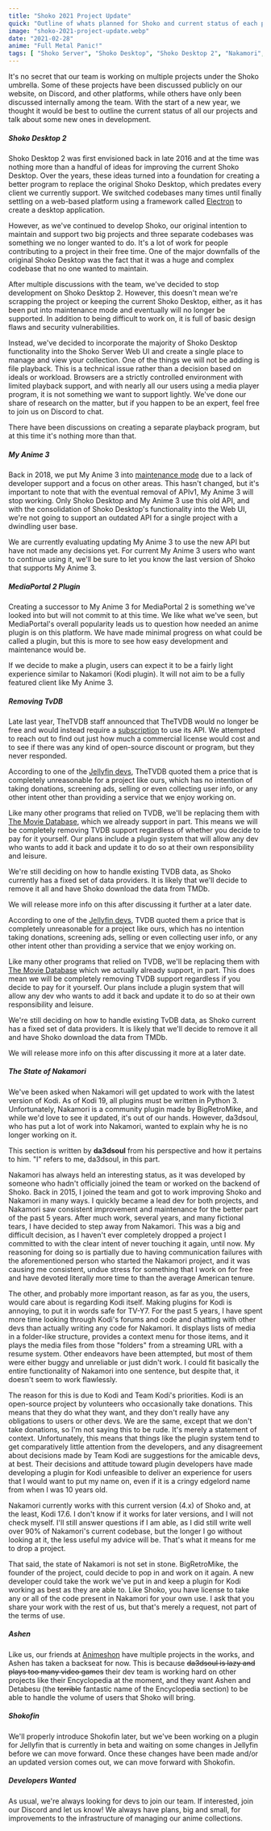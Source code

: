 ```yaml
---
title: "Shoko 2021 Project Update"
quick: "Outline of whats planned for Shoko and current status of each program/plugin."
image: "shoko-2021-project-update.webp"
date: "2021-02-28"
anime: "Full Metal Panic!"
tags: [ "Shoko Server", "Shoko Desktop", "Shoko Desktop 2", "Nakamori", "My Anime 3", "Shokofin" ]
---
```


It's no secret that our team is working on multiple projects under the Shoko umbrella. Some of these projects have been
discussed publicly on our website, on Discord, and other platforms, while others have only been discussed internally
among the team. With the start of a new year, we thought it would be best to outline the current status of all our
projects and talk about some new ones in development.

##### Shoko Desktop 2

Shoko Desktop 2 was first envisioned back in late 2016 and at the time was nothing more than a handful of ideas for
improving the current Shoko Desktop. Over the years, these ideas turned into a foundation for creating a better program
to replace the original Shoko Desktop, which predates every client we currently support. We switched codebases many
times until finally settling on a web-based platform using a framework called [Electron](https://www.electronjs.org/) to
create a desktop application.

However, as we've continued to develop Shoko, our original intention to maintain and support two big projects and three
separate codebases was something we no longer wanted to do. It's a lot of work for people contributing to a project in
their free time. One of the major downfalls of the original Shoko Desktop was the fact that it was a huge and complex
codebase that no one wanted to maintain.

After multiple discussions with the team, we've decided to stop development on Shoko Desktop 2. However, this doesn't
mean we're scrapping the project or keeping the current Shoko Desktop, either, as it has been put into maintenance mode
and eventually will no longer be supported. In addition to being difficult to work on, it is full of basic design flaws
and security vulnerabilities.

Instead, we've decided to incorporate the majority of Shoko Desktop functionality into the Shoko Server Web UI and
create a single place to manage and view your collection. One of the things we will not be adding is file playback. This
is a technical issue rather than a decision based on ideals or workload. Browsers are a strictly controlled environment
with limited playback support, and with nearly all our users using a media player program, it is not something we want
to support lightly. We've done our share of research on the matter, but if you happen to be an expert, feel free to join
us on Discord to chat.

There have been discussions on creating a separate playback program, but at this time it's nothing more than that.

##### My Anime 3

Back in 2018, we put My Anime 3 into [maintenance mode](https://shokoanime.com/blog/my-anime-3-version-3-7-2-released/)
due to a lack of developer support and a focus on other areas. This hasn't changed, but it's important to note that with
the eventual removal of APIv1, My Anime 3 will stop working. Only Shoko Desktop and My Anime 3 use this old API, and
with the consolidation of Shoko Desktop's functionality into the Web UI, we're not going to support an outdated API for
a single project with a dwindling user base.

We are currently evaluating updating My Anime 3 to use the new API but have not made any decisions yet. For current My
Anime 3 users who want to continue using it, we'll be sure to let you know the last version of Shoko that supports My
Anime 3.

##### MediaPortal 2 Plugin

Creating a successor to My Anime 3 for MediaPortal 2 is something we've looked into but will not commit to at this time.
We like what we've seen, but MediaPortal's overall popularity leads us to question how needed an anime plugin is on this
platform. We have made minimal progress on what could be called a plugin, but this is more to see how easy development
and maintenance would be.

If we decide to make a plugin, users can expect it to be a fairly light experience similar to Nakamori (Kodi plugin). It
will not aim to be a fully featured client like My Anime 3.

##### Removing TvDB

Late last year, TheTVDB staff announced that TheTVDB would no longer be free and would instead require
a [subscription](https://thetvdb.com/subscribe) to use its API. We attempted to reach out to find out just how much a
commercial license would cost and to see if there was any kind of open-source discount or program, but they never
responded.

According to one of
the [Jellyfin devs](https://www.reddit.com/r/jellyfin/comments/jrvly5/thetvdb_new_api_and_licensing_model/gbwbom6),
TheTVDB quoted them a price that is completely unreasonable for a project like ours, which has no intention of taking
donations, screening ads, selling or even collecting user info, or any other intent other than providing a service that
we enjoy working on.

Like many other programs that relied on TVDB, we'll be replacing them
with [The Movie Database](https://www.themoviedb.org/?language=en-US), which we already support in part. This means we
will be completely removing TVDB support regardless of whether you decide to pay for it yourself. Our plans include a
plugin system that will allow any dev who wants to add it back and update it to do so at their own responsibility and
leisure.

We're still deciding on how to handle existing TVDB data, as Shoko currently has a fixed set of data providers. It is
likely that we'll decide to remove it all and have Shoko download the data from TMDb.

We will release more info on this after discussing it further at a later date.

According to one of
the [Jellyfin devs](https://www.reddit.com/r/jellyfin/comments/jrvly5/thetvdb_new_api_and_licensing_model/gbwbom6?utm_source=share&utm_medium=web2x&context=3),
TVDB quoted them a price that is completely unreasonable for a project like ours, which has no intention taking
donations, screening ads, selling or even collecting user info, or any other intent other than providing a service that
we enjoy working on.

Like many other programs that relied on TVDB, we'll be replacing them
with [The Movie Database](https://www.themoviedb.org/?language=en-US) which we actually already support, in part. This
does mean we will be completely removing TVDB support regardless if you decide to pay for it yourself. Our plans include
a plugin system that will allow any dev who wants to add it back and update it to do so at their own responsibility and
leisure.

We're still deciding on how to handle existing TvDB data, as Shoko current has a fixed set of data providers. It is
likely that we'll decide to remove it all and have Shoko download the data from TMDb.

We will release more info on this after discussing it more at a later date.

##### The State of Nakamori

We've been asked when Nakamori will get updated to work with the latest version of Kodi. As of Kodi 19, all plugins must
be written in Python 3. Unfortunately, Nakamori is a community plugin made by BigRetroMike, and while we'd love to see
it updated, it's out of our hands. However, da3dsoul, who has put a lot of work into Nakamori, wanted to explain why he
is no longer working on it.

This section is written by **da3dsoul** from his perspective and how it pertains to him. "I" refers to me, da3dsoul, in
this part.

Nakamori has always held an interesting status, as it was developed by someone who hadn't officially joined the team or
worked on the backend of Shoko. Back in 2015, I joined the team and got to work improving Shoko and Nakamori in many
ways. I quickly became a lead dev for both projects, and Nakamori saw consistent improvement and maintenance for the
better part of the past 5 years. After much work, several years, and many fictional tears, I have decided to step away
from Nakamori. This was a big and difficult decision, as I haven't ever completely dropped a project I committed to with
the clear intent of never touching it again, until now. My reasoning for doing so is partially due to having
communication failures with the aforementioned person who started the Nakamori project, and it was causing me
consistent, undue stress for something that I work on for free and have devoted literally more time to than the average
American tenure.

The other, and probably more important reason, as far as you, the users, would care about is regarding Kodi itself.
Making plugins for Kodi is annoying, to put it in words safe for TV-Y7. For the past 5 years, I have spent more time
looking through Kodi's forums and code and chatting with other devs than actually writing any code for Nakamori. It
displays lists of media in a folder-like structure, provides a context menu for those items, and it plays the media
files from those "folders" from a streaming URL with a resume system. Other endeavors have been attempted, but most of
them were either buggy and unreliable or just didn't work. I could fit basically the entire functionality of Nakamori
into one sentence, but despite that, it doesn't seem to work flawlessly.

The reason for this is due to Kodi and Team Kodi's priorities. Kodi is an open-source project by volunteers who
occasionally take donations. This means that they do what they want, and they don't really have any obligations to users
or other devs. We are the same, except that we don't take donations, so I'm not saying this to be rude. It's merely a
statement of context. Unfortunately, this means that things like the plugin system tend to get comparatively little
attention from the developers, and any disagreement about decisions made by Team Kodi are suggestions for the amicable
devs, at best. Their decisions and attitude toward plugin developers have made developing a plugin for Kodi unfeasible
to deliver an experience for users that I would want to put my name on, even if it is a cringy edgelord name from when I
was 10 years old.

Nakamori currently works with this current version (4.x) of Shoko and, at the least, Kodi 17.6. I don't know if it works
for later versions, and I will not check myself. I'll still answer questions if I am able, as I did still write well
over 90% of Nakamori's current codebase, but the longer I go without looking at it, the less useful my advice will be.
That's what it means for me to drop a project.

That said, the state of Nakamori is not set in stone. BigRetroMike, the founder of the project, could decide to pop in
and work on it again. A new developer could take the work we've put in and keep a plugin for Kodi working as best as
they are able to. Like Shoko, you have license to take any or all of the code present in Nakamori for your own use. I
ask that you share your work with the rest of us, but that's merely a request, not part of the terms of use.

##### Ashen

Like us, our friends at [Animeshon](https://animeshon.com/) have multiple projects in the works, and Ashen has taken a
backseat for now. This is because ~~da3dsoul is lazy and plays too many video games~~ their dev team is working hard on
other projects like their Encyclopedia at the moment, and they want Ashen and Detabesu (the ~~terrible~~ fantastic name
of the Encyclopedia section) to be able to handle the volume of users that Shoko will bring.

##### Shokofin

We'll properly introduce Shokofin later, but we've been working on a plugin for Jellyfin that is currently in beta and
waiting on some changes in Jellyfin before we can move forward. Once these changes have been made and/or an updated
version comes out, we can move forward with Shokofin.

##### Developers Wanted

As usual, we're always looking for devs to join our team. If interested, join our Discord and let us know! We always
have plans, big and small, for improvements to the infrastructure of managing our anime collections.
